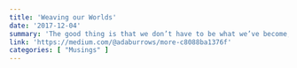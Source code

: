 ```yaml
---
title: 'Weaving our Worlds'
date: '2017-12-04'
summary: 'The good thing is that we don’t have to be what we’ve become, what we’ve made ourselves to be. We are more than what we’ve made ourselves to be. We can pray and grow and learn to become more than we’ve made ourselves to be. Let us remember that.'
link: 'https://medium.com/@adaburrows/more-c8088ba1376f'
categories: [ "Musings" ]
---
```

